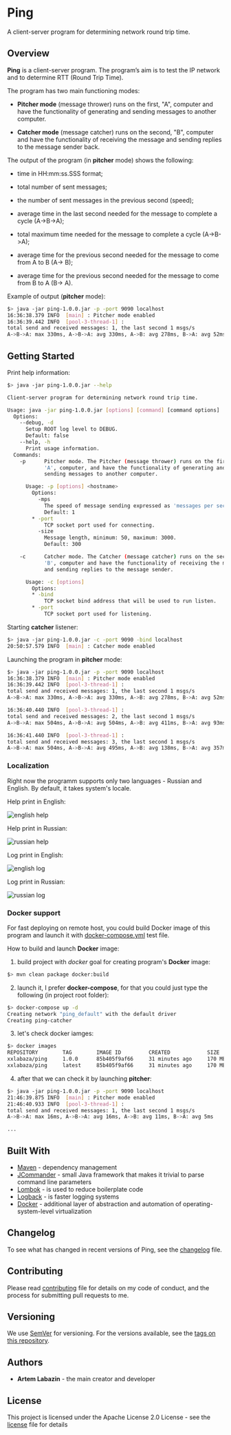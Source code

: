 
# Ping

A client-server program for determining network round trip time.

## Overview

**Ping** is a client-server program. The program’s aim is to test the IP network and to determine RTT (Round Trip Time).

The program has two main functioning modes:

* **Pitcher mode** (message thrower) runs on the first, "A", computer and have the functionality of generating and sending messages to another computer.

* **Catcher mode** (message catcher) runs on the second, "B", computer and have the functionality of receiving the message and sending replies to the message sender back.

The output of the program (in **pitcher** mode) shows the following:

* time in HH:mm:ss.SSS format;
* total number of sent messages;

* the number of sent messages in the previous second (speed);

* average time in the last second needed for the message to complete a cycle (A->B->A);

* total maximum time needed for the message to complete a cycle (A->B->A);

* average time for the previous second needed for the message to come from A to B (A-> B);

* average time for the previous second needed for the message to come from B to A (B-> A).

Example of output (**pitcher** mode):

```bash
$> java -jar ping-1.0.0.jar -p -port 9090 localhost
16:36:38.379 INFO  [main] : Pitcher mode enabled
16:36:39.442 INFO  [pool-3-thread-1] :
total send and received messages: 1, the last second 1 msgs/s
A->B->A: max 330ms, A->B->A: avg 330ms, A->B: avg 278ms, B->A: avg 52ms
```

## Getting Started

Print help information:

```bash
$> java -jar ping-1.0.0.jar --help

Client-server program for determining network round trip time.

Usage: java -jar ping-1.0.0.jar [options] [command] [command options]
  Options:
    --debug, -d
      Setup ROOT log level to DEBUG.
      Default: false
    --help, -h
      Print usage information.
  Commands:
    -p      Pitcher mode. The Pitcher (message thrower) runs on the first,
            'A', computer, and have the functionality of generating and
            sending messages to another computer.

      Usage: -p [options] <hostname>
        Options:
          -mps
            The speed of message sending expressed as 'messages per second'.
            Default: 1
        * -port
            TCP socket port used for connecting.
          -size
            Message length, minimum: 50, maximum: 3000.
            Default: 300

    -c      Catcher mode. The Catcher (message catcher) runs on the second,
            'B', computer and have the functionality of receiving the message
            and sending replies to the message sender.

      Usage: -c [options]
        Options:
        * -bind
            TCP socket bind address that will be used to run listen.
        * -port
            TCP socket port used for listening.

```

Starting **catcher** listener:

```bash
$> java -jar ping-1.0.0.jar -c -port 9090 -bind localhost
20:50:57.579 INFO  [main] : Catcher mode enabled
```

Launching the program in **pitcher** mode:

```bash
$> java -jar ping-1.0.0.jar -p -port 9090 localhost
16:36:38.379 INFO  [main] : Pitcher mode enabled
16:36:39.442 INFO  [pool-3-thread-1] :
total send and received messages: 1, the last second 1 msgs/s
A->B->A: max 330ms, A->B->A: avg 330ms, A->B: avg 278ms, B->A: avg 52ms

16:36:40.440 INFO  [pool-3-thread-1] :
total send and received messages: 2, the last second 1 msgs/s
A->B->A: max 504ms, A->B->A: avg 504ms, A->B: avg 411ms, B->A: avg 93ms

16:36:41.440 INFO  [pool-3-thread-1] :
total send and received messages: 3, the last second 1 msgs/s
A->B->A: max 504ms, A->B->A: avg 495ms, A->B: avg 138ms, B->A: avg 357ms

```

### Localization

Right now the programm supports only two languages - Russian and English. By default, it takes system's locale.

Help print in English:

![english help](https://github.com/xxlabaza/ping/blob/master/images/help_english.png?raw=true)

Help print in Russian:

![russian help](https://github.com/xxlabaza/ping/blob/master/images/help_russian.png?raw=true)

Log print in English:

![english log](https://github.com/xxlabaza/ping/blob/master/images/log_english.png?raw=true)

Log print in Russian:

![russian log](https://github.com/xxlabaza/ping/blob/master/images/log_russian.png?raw=true)

### Docker support

For fast deploying on remote host, you could build Docker image of this program and launch it with [docker-compose.yml](./docker-compose.yml) test file.

How to build and launch **Docker** image:

1. build project with *docker* goal for creating program's **Docker** image:
```bash
$> mvn clean package docker:build
```

2. launch it, I prefer **docker-compose**, for that you could just type the following (in project root folder):
```bash
$> docker-compose up -d
Creating network "ping_default" with the default driver
Creating ping-catcher
```

3. let's check docker iamges:
```bash
$> docker images
REPOSITORY        TAG        IMAGE ID         CREATED            SIZE
xxlabaza/ping     1.0.0      85b405f9af66     31 minutes ago     170 MB
xxlabaza/ping     latest     85b405f9af66     31 minutes ago     170 MB
```

4. after that we can check it by launching **pitcher**:
```bash
$> java -jar ping-1.0.0.jar -p -port 9090 localhost
21:46:39.875 INFO  [main] : Pitcher mode enabled
21:46:40.933 INFO  [pool-3-thread-1] :
total send and received messages: 1, the last second 1 msgs/s
A->B->A: max 16ms, A->B->A: avg 16ms, A->B: avg 11ms, B->A: avg 5ms

...
```

## Built With

* [Maven](https://maven.apache.org/) - dependency management
* [JCommander](http://jcommander.org) - small Java framework that makes it trivial to parse command line parameters
* [Lombok](https://projectlombok.org) - is used to reduce boilerplate code
* [Logback](https://logback.qos.ch) - is faster logging systems
* [Docker](https://www.docker.com) - additional layer of abstraction and automation of operating-system-level virtualization

## Changelog

To see what has changed in recent versions of Ping, see the [changelog](./CHANGELOG.md) file.

## Contributing

Please read [contributing](./CONTRIBUTING.md) file for details on my code of conduct, and the process for submitting pull requests to me.

## Versioning

We use [SemVer](http://semver.org/) for versioning. For the versions available, see the [tags on this repository](https://github.com/xxlabaza/ping/tags).

## Authors

* **Artem Labazin** - the main creator and developer

## License

This project is licensed under the Apache License 2.0 License - see the [license](./LICENSE) file for details
